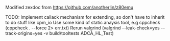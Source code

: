 Modified zexdoc from https://github.com/anotherlin/z80emu

TODO:
Implement callack mechanism for extending, so don't have to inherit to do stuff like cpm_io
Use some kind of static anaysis tool, e.g cppcheck (cppcheck . --force 2> err.txt)
Rerun valgrind (valgrind --leak-check=yes --track-origins=yes -v build/tooltests ADCA_HL_Test)